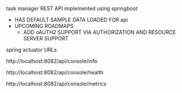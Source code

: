 task manager REST API implemented using springboot
- HAS DEFAULT SAMPLE DATA LOADED FOR api
- UPCOMING ROADMAPS
  - ADD oAUTH2 SUPPORT VIA AUTHORIZATION AND RESOURCE SERVER SUPPORT

spring actuator URLs

http://localhost:8082/api/console/info

http://localhost:8082/api/console/health

http://localhost:8082/api/console/metrics
